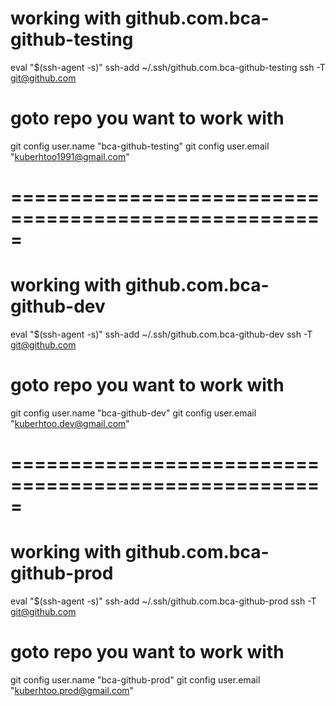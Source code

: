 # working with github.com.bca-github-testing
eval "$(ssh-agent -s)"
ssh-add ~/.ssh/github.com.bca-github-testing
ssh -T git@github.com

# goto repo you want to work with
git config user.name "bca-github-testing"
git config user.email "kuberhtoo1991@gmail.com"
# =====================================================

# working with github.com.bca-github-dev
eval "$(ssh-agent -s)"
ssh-add ~/.ssh/github.com.bca-github-dev
ssh -T git@github.com

# goto repo you want to work with
git config user.name "bca-github-dev"
git config user.email "kuberhtoo.dev@gmail.com"
# =====================================================

# working with github.com.bca-github-prod
eval "$(ssh-agent -s)"
ssh-add ~/.ssh/github.com.bca-github-prod
ssh -T git@github.com

# goto repo you want to work with
git config user.name "bca-github-prod"
git config user.email "kuberhtoo.prod@gmail.com"